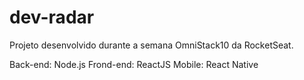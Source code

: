 # dev-radar
Projeto desenvolvido durante a semana OmniStack10 da RocketSeat.

Back-end: Node.js
Frond-end: ReactJS
Mobile: React Native
